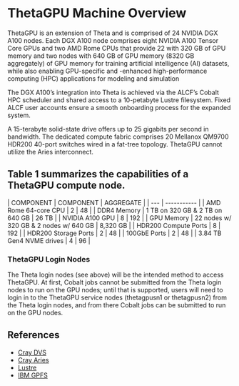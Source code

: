 # ThetaGPU Machine Overview
ThetaGPU is an extension of Theta and is comprised of 24 NVIDIA DGX A100 nodes. Each DGX A100 node comprises eight NVIDIA A100 Tensor Core GPUs and two AMD Rome CPUs that provide 22 with 320 GB of GPU memory and two nodes with 640 GB of GPU memory (8320 GB aggregately) of GPU memory for training artificial intelligence (AI) datasets, while also enabling GPU-specific and -enhanced high-performance computing (HPC) applications for modeling and simulation

The DGX A100’s integration into Theta is achieved via the ALCF’s Cobalt HPC scheduler and shared access to a 10-petabyte Lustre filesystem. Fixed ALCF user accounts ensure a smooth onboarding process for the expanded system.

A 15-terabyte solid-state drive offers up to 25 gigabits per second in bandwidth. The dedicated compute fabric comprises 20 Mellanox QM9700 HDR200 40-port switches wired in a fat-tree topology. ThetaGPU cannot utilize the Aries interconnect.

## Table 1 summarizes the capabilities of a ThetaGPU compute node.
| COMPONENT | COMPONENT | AGGREGATE |
| --- | ----------- |
| AMD Rome 64-core CPU | 2 | 48 |
| DDR4 Memory | 1 TB on 320 GB & 2 TB on 640 GB | 26 TB |
| NVIDIA A100 GPU | 8 | 192 |
| GPU Memory | 22 nodes w/ 320 GB & 2 nodes w/ 640 GB | 8,320 GB |
| HDR200 Compute Ports | 8 | 192 |
| HDR200 Storage Ports | 2 | 48 |
| 100GbE Ports | 2 | 48 |
| 3.84 TB Gen4 NVME drives | 4 | 96 |

### ThetaGPU Login Nodes
The Theta login nodes (see above) will be the intended method to access ThetaGPU.  At first, Cobalt jobs cannot be submitted from the Theta login nodes to run on the GPU nodes; until that is supported, users will need to login in to the ThetaGPU service nodes (thetagpusn1 or thetagpusn2) from the Theta login nodes, and from there Cobalt jobs can be submitted to run on the GPU nodes.

## References
- [Cray DVS](https://www.alcf.anl.gov/files/Sugiyama-Wallace-Thursday16B-slides.pdf)
- [Cray Aries](https://www.alcf.anl.gov/files/CrayXCNetwork.pdf)
- [Lustre](http://lustre.org/)
- [IBM GPFS](https://www.ibm.com/support/knowledgecenter/en/SSFKCN/gpfs_welcome.html)

